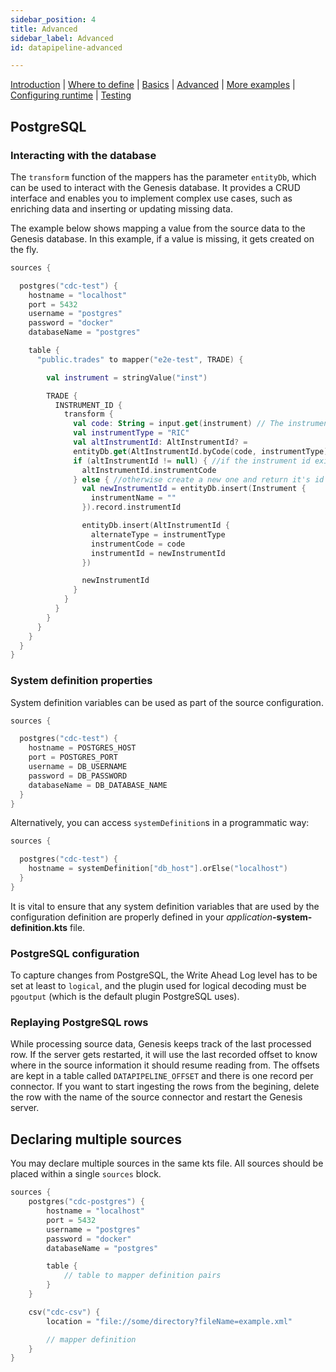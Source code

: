 ```yaml
---
sidebar_position: 4
title: Advanced
sidebar_label: Advanced
id: datapipeline-advanced

---
```


[Introduction](/creating-applications/defining-your-application/integrations/data-pipeline/overview/)  | [Where to define](/creating-applications/defining-your-application/integrations/data-pipeline/datapipeline-where-to-define/) | [Basics](/creating-applications/defining-your-application/integrations/data-pipeline/datapipeline-basics/) | [Advanced](/creating-applications/defining-your-application/integrations/data-pipeline/datapipeline-advanced/) | [More examples](/creating-applications/defining-your-application/integrations/data-pipeline/datapipeline-examples/) | [Configuring runtime](/creating-applications/defining-your-application/integrations/data-pipeline/datapipeline-runtime/) | [Testing](/creating-applications/defining-your-application/integrations/data-pipeline/datapipeline-testing/)

## PostgreSQL

### Interacting with the database
The `transform` function of the mappers has the parameter `entityDb`, which can be used to interact with the Genesis database. It provides a CRUD interface and enables you to implement complex use cases, such as enriching data and inserting or updating missing data. 

The example below shows mapping a value from the source data to the Genesis database. In this example, if a value is missing, it gets created on the fly.

```kotlin
sources {

  postgres("cdc-test") {
    hostname = "localhost"
    port = 5432
    username = "postgres"
    password = "docker"
    databaseName = "postgres"

    table {
      "public.trades" to mapper("e2e-test", TRADE) {

        val instrument = stringValue("inst")

        TRADE {
          INSTRUMENT_ID {
            transform {
              val code: String = input.get(instrument) // The instrument code from the source row
              val instrumentType = "RIC"
              val altInstrumentId: AltInstrumentId? =
              entityDb.get(AltInstrumentId.byCode(code, instrumentType)) // Lookup of the instrument id from the database
              if (altInstrumentId != null) { //if the instrument id exists return it
                altInstrumentId.instrumentCode
              } else { //otherwise create a new one and return it's id
                val newInstrumentId = entityDb.insert(Instrument {
                  instrumentName = ""
                }).record.instrumentId

                entityDb.insert(AltInstrumentId {
                  alternateType = instrumentType
                  instrumentCode = code
                  instrumentId = newInstrumentId
                })

                newInstrumentId
              }
            }
          }
        }
      }
    }
  }
}
```

### System definition properties
System definition variables can be used as part of the source configuration.

```kotlin
sources {

  postgres("cdc-test") {
    hostname = POSTGRES_HOST
    port = POSTGRES_PORT
    username = DB_USERNAME
    password = DB_PASSWORD
    databaseName = DB_DATABASE_NAME
  }
}
```

Alternatively, you can access `systemDefinition`s in a programmatic way:

```kotlin
sources {

  postgres("cdc-test") {
    hostname = systemDefinition["db_host"].orElse("localhost")
  }
}
```

It is vital to ensure that any system definition variables that are used by the configuration definition are properly defined in your _application_**-system-definition.kts** file.

### PostgreSQL configuration
To capture changes from PostgreSQL, the Write Ahead Log level has to be set at least to `logical`, and the plugin used for logical decoding must be `pgoutput` (which is the default plugin PostgreSQL uses).

### Replaying PostgreSQL rows
While processing source data, Genesis keeps track of the last processed row. If the server gets restarted, it will use the last recorded offset to know where in the source information it should resume reading from.  The offsets are kept in a table called `DATAPIPELINE_OFFSET` and there is one record per connector. If you want to start ingesting the rows from the begining, delete the row with the name of the source connector and restart the Genesis server.

## Declaring multiple sources

You may declare multiple sources in the same kts file. All sources should be placed within a single `sources` block.

```kotlin
sources {
    postgres("cdc-postgres") {
        hostname = "localhost"
        port = 5432
        username = "postgres"
        password = "docker"
        databaseName = "postgres"

        table {
            // table to mapper definition pairs
        }
    }

    csv("cdc-csv") {
        location = "file://some/directory?fileName=example.xml"

        // mapper definition
    }
}
```
